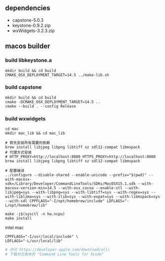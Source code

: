 ## dependencies

- capstone-5.0.3
- keystone-0.9.2.zip
- wxWidgets-3.2.3.zip

## macos builder
### build libkeystone.a
```shell
mkdir build && cd build
CMAKE_OSX_DEPLOYMENT_TARGET=14.5 ../make-lib.sh  
```
### build capstone
```shell
mkdir build && cd build
cmake -DCMAKE_OSX_DEPLOYMENT_TARGET=14.5 ..
cmake --build . --config Release
```
### build wxwidgets
```shell
cd mac 
mkdir mac_lib && cd mac_lib

# 首先安装所有需要的依赖
brew install libjpeg libpng libtiff xz sdl12-compat libmspack
# 代理方式安装
# HTTP_PROXY=http://localhost:8080 HTTPS_PROXY=http://localhost:8080 brew install libjpeg libpng libtiff xz sdl12-compat libmspack

# 配置编译
../configure --disable-shared --enable-unicode --prefix="$(pwd)" --with-macosx-sdk=/Library/Developer/CommandLineTools/SDKs/MacOSX15.1.sdk --with-macosx-version-min=14.5 --with-osx_cocoa --enable-stl --with-libjpeg=sys --with-libpng=sys --with-libtiff=sys --with-regex=sys --with-liblzma=sys --with-zlib=sys --with-expat=sys --with-libmspack=sys --with-sdl CPPFLAGS="-I/opt/homebrew/include" LDFLAGS="-L/opt/homebrew/lib"

make -j$(sysctl -n hw.ncpu)
make install
``` 
intel mac
```shell
CPPFLAGS="-I/usr/local/include" \
LDFLAGS="-L/usr/local/lib"
```

```bash
# 访问 https://developer.apple.com/download/all/
# 下载对应版本的 "Command Line Tools for Xcode"
```